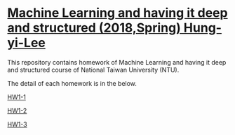 # [Machine Learning and having it deep and structured (2018,Spring) Hung-yi-Lee](http://speech.ee.ntu.edu.tw/~tlkagk/courses_MLDS18.html)

This repository contains homework of Machine Learning and having it deep and structured course of National Taiwan University (NTU).

The detail of each homework is in the below.

[HW1-1](https://github.com/machineCYC/MLDS2018SPRING/tree/master/HW1-1)

[HW1-2](https://github.com/machineCYC/MLDS2018SPRING/tree/master/HW1-2)

[HW1-3](https://github.com/machineCYC/MLDS2018SPRING/tree/master/HW1-3)